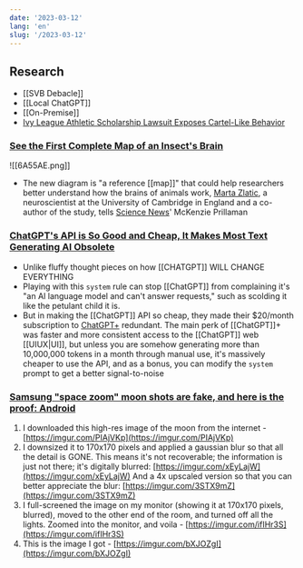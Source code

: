 ```yaml
---
date: '2023-03-12'
lang: 'en'
slug: '/2023-03-12'
---
```


## Research

- [[SVB Debacle]]
- [[Local ChatGPT]]
- [[On-Premise]]
- [Ivy League Athletic Scholarship Lawsuit Exposes Cartel-Like Behavior](https://www.bloomberg.com/opinion/articles/2023-03-11/ivy-league-athletic-scholarship-lawsuit-exposes-cartel-like-behavior)

### [See the First Complete Map of an Insect's Brain](https://www.smithsonianmag.com/smart-news/see-the-first-complete-map-of-an-insects-brain-180981778/)

![[6A55AE.png]]

- The new diagram is "a reference [[map]]" that could help researchers better understand how the brains of animals work, [Marta Zlatic](https://www2.mrc-lmb.cam.ac.uk/group-leaders/t-to-z/marta-zlatic/), a neuroscientist at the University of Cambridge in England and a co-author of the study, tells [Science News](https://www.sciencenews.org/article/brain-insect-fruit-fly-detail-nerve-cell)' McKenzie Prillaman

### [ChatGPT's API is So Good and Cheap, It Makes Most Text Generating AI Obsolete](https://minimaxir.com/2023/03/new-chatgpt-overlord/)

- Unlike fluffy thought pieces on how [[CHATGPT]] WILL CHANGE EVERYTHING
- Playing with this `system` rule can stop [[ChatGPT]] from complaining it's "an AI language model and can't answer requests," such as scolding it like the petulant child it is.
- But in making the [[ChatGPT]] API so cheap, they made their $20/month subscription to [ChatGPT+](https://techcrunch.com/2023/02/01/openai-launches-chatgpt-plus-starting-at-20-per-month/) redundant. The main perk of [[ChatGPT]]+ was faster and more consistent access to the [[ChatGPT]] web [[UIUX|UI]], but unless you are somehow generating more than 10,000,000 tokens in a month through manual use, it's massively cheaper to use the API, and as a bonus, you can modify the `system` prompt to get a better signal-to-noise

### [Samsung "space zoom" moon shots are fake, and here is the proof: Android](https://old.reddit.com/r/Android/comments/11nzrb0/samsung_space_zoom_moon_shots_are_fake_and_here/)

1. I downloaded this high-res image of the moon from the internet - [https://imgur.com/PIAjVKp](https://imgur.com/PIAjVKp)
2. I downsized it to 170x170 pixels and applied a gaussian blur so that all the detail is GONE. This means it's not recoverable; the information is just not there; it's digitally blurred: [https://imgur.com/xEyLajW](https://imgur.com/xEyLajW) And a 4x upscaled version so that you can better appreciate the blur: [https://imgur.com/3STX9mZ](https://imgur.com/3STX9mZ)
3. I full-screened the image on my monitor (showing it at 170x170 pixels, blurred), moved to the other end of the room, and turned off all the lights. Zoomed into the monitor, and voila - [https://imgur.com/ifIHr3S](https://imgur.com/ifIHr3S)
4. This is the image I got - [https://imgur.com/bXJOZgI](https://imgur.com/bXJOZgI)
